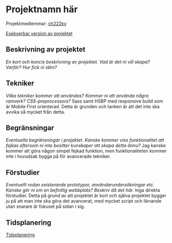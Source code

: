# Projektnamn här
Projektmedlemmar: 
[ch222kv](https://github.com/ch222kv)


[Exekverbar version av projektet](http://ch222kv.github.io/Projekt/)

## Beskrivning av projektet
*En kort och koncis beskrivning av projektet. Vad är det ni vill skapa? Varför? Hur fick ni idén?*

## Tekniker
*Vilka tekniker kommer att användas? Kommer ni att använda några ramverk? CSS-preprocessors?*
Sass samt H5BP med responsive build som är Mobile First orienterad. 
Detta är grunden och tanken är att det inte ska avvika så mycket från detta.

## Begränsningar
*Eventuella begränsningar i projektet. Kanske kommer viss funktionalitet att fejkas eftersom ni inte besitter kunskaper att skapa detta ännu?*
Jag kanske kommer att göra någon simpel fejkad funktion, 
men funktionaliteten kommer inte i huvudsak bygga på för avancerade tekniker.

## Förstudier
*Eventuellt redan existerande prototyper, användarundersökningar etc. Kanske gör ni om en befintlig webbplats? Beskriv då det här.*
Inga direkta förstudier. Detta på grund av att projektet är kort och själva projektet bygger ju på att man inte ska göra det avancerat,
med mycket script och liknande utan snarare är fokuset på sidan i sig. 

## Tidsplanering
[Tidsplanering](https://github.com/ch222kv/Projekt/raw/master/doc/Copy%20of%20Assignment%20Planning%20Gantt%20Chart%20-%20Project%20Timeline.pdf)
